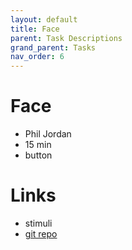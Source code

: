 ```yaml
---
layout: default
title: Face
parent: Task Descriptions
grand_parent: Tasks
nav_order: 6
---
```


# Face
* Phil Jordan
* 15 min
* button

# Links
 * stimuli
 * [git repo]()

